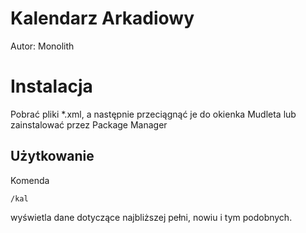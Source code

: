 # Kalendarz Arkadiowy

Autor: Monolith

# Instalacja

Pobrać pliki *.xml, a następnie przeciągnąć je do okienka Mudleta lub zainstalować przez Package Manager

## Użytkowanie

Komenda

```/kal```

wyświetla dane dotyczące najbliższej pełni, nowiu i tym podobnych.
